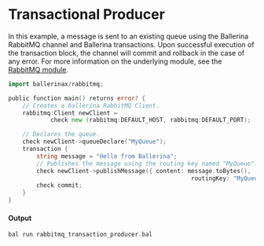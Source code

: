 # Transactional Producer

 In this example, a message is sent to an existing queue
 using the Ballerina RabbitMQ channel and Ballerina transactions.
 Upon successful execution of the transaction block,
 the channel will commit and rollback in the case of any error.
 For more information on the underlying module,
 see the [RabbitMQ module](https:docs.central.ballerina.io/ballerinax/rabbitmq/latest).

```go
import ballerinax/rabbitmq;

public function main() returns error? {
    // Creates a ballerina RabbitMQ Client.
    rabbitmq:Client newClient =
            check new (rabbitmq:DEFAULT_HOST, rabbitmq:DEFAULT_PORT);

    // Declares the queue.
    check newClient->queueDeclare("MyQueue");
    transaction {
        string message = "Hello from Ballerina";
        // Publishes the message using the routing key named "MyQueue".
        check newClient->publishMessage({ content: message.toBytes(),
                                                    routingKey: "MyQueue" });
        check commit;
    }
}
```

#### Output

```go
bal run rabbitmq_transaction_producer.bal
```